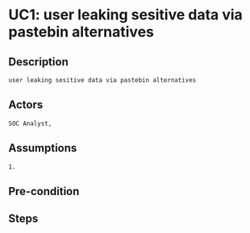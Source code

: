 # UC1: user leaking sesitive data via pastebin alternatives
## Description
	user leaking sesitive data via pastebin alternatives
## Actors
	SOC Analyst, 
## Assumptions
	1. 
## Pre-condition
	

## Steps
	

